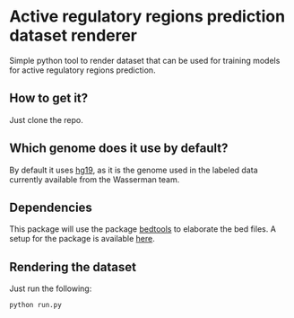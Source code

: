 # Active regulatory regions prediction dataset renderer
Simple python tool to render dataset that can be used for training models for active regulatory regions prediction.

## How to get it?
Just clone the repo.

## Which genome does it use by default?
By default it uses [hg19](https://www.ncbi.nlm.nih.gov/assembly/GCF_000001405.13/), as it is the genome used in the labeled data currently available from the Wasserman team.

## Dependencies
This package will use the package [bedtools](https://bedtools.readthedocs.io/en/latest/) to elaborate the bed files. A setup for the package is available [here](https://github.com/LucaCappelletti94/wasserman/blob/master/info/bedtools.md).

## Rendering the dataset
Just run the following:
```bash
python run.py
```
